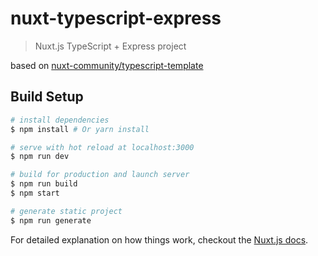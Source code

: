 # nuxt-typescript-express

> Nuxt.js TypeScript + Express project

based on [nuxt-community/typescript-template](https://github.com/nuxt-community/typescript-template)

## Build Setup

```bash
# install dependencies
$ npm install # Or yarn install

# serve with hot reload at localhost:3000
$ npm run dev

# build for production and launch server
$ npm run build
$ npm start

# generate static project
$ npm run generate
```

For detailed explanation on how things work, checkout the [Nuxt.js docs](https://github.com/nuxt/nuxt.js).

